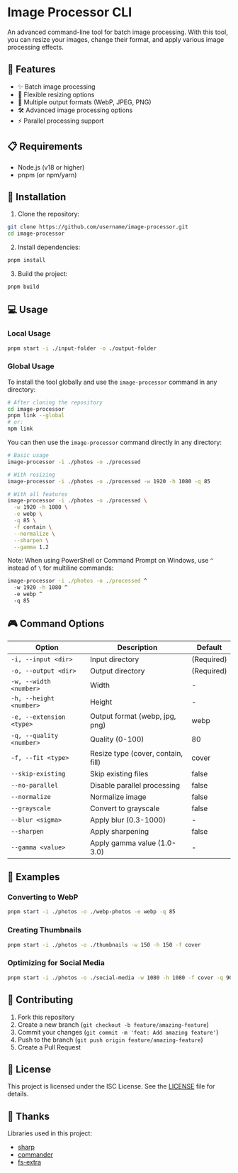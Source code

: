 # Image Processor CLI

An advanced command-line tool for batch image processing. With this tool, you can resize your images, change their format, and apply various image processing effects.

## 🚀 Features

- ✨ Batch image processing
- 📐 Flexible resizing options
- 🎨 Multiple output formats (WebP, JPEG, PNG)
- 🛠️ Advanced image processing options
- ⚡ Parallel processing support

## 📋 Requirements

- Node.js (v18 or higher)
- pnpm (or npm/yarn)

## 🔧 Installation

1. Clone the repository:

```bash
git clone https://github.com/username/image-processor.git
cd image-processor
```

2. Install dependencies:

```bash
pnpm install
```

3. Build the project:

```bash
pnpm build
```

## 💻 Usage

### Local Usage

```bash
pnpm start -i ./input-folder -o ./output-folder
```

### Global Usage

To install the tool globally and use the `image-processor` command in any directory:

```bash
# After cloning the repository
cd image-processor
pnpm link --global
# or:
npm link
```

You can then use the `image-processor` command directly in any directory:

```bash
# Basic usage
image-processor -i ./photos -o ./processed

# With resizing
image-processor -i ./photos -o ./processed -w 1920 -h 1080 -q 85

# With all features
image-processor -i ./photos -o ./processed \
  -w 1920 -h 1080 \
  -e webp \
  -q 85 \
  -f contain \
  --normalize \
  --sharpen \
  --gamma 1.2
```

Note: When using PowerShell or Command Prompt on Windows, use `^` instead of `\` for multiline commands:

```cmd
image-processor -i ./photos -o ./processed ^
  -w 1920 -h 1080 ^
  -e webp ^
  -q 85
```

## 🎮 Command Options

| Option                   | Description                        | Default    |
| ------------------------ | ---------------------------------- | ---------- |
| `-i, --input <dir>`      | Input directory                    | (Required) |
| `-o, --output <dir>`     | Output directory                   | (Required) |
| `-w, --width <number>`   | Width                              | -          |
| `-h, --height <number>`  | Height                             | -          |
| `-e, --extension <type>` | Output format (webp, jpg, png)     | webp       |
| `-q, --quality <number>` | Quality (0-100)                    | 80         |
| `-f, --fit <type>`       | Resize type (cover, contain, fill) | cover      |
| `--skip-existing`        | Skip existing files                | false      |
| `--no-parallel`          | Disable parallel processing        | false      |
| `--normalize`            | Normalize image                    | false      |
| `--grayscale`            | Convert to grayscale               | false      |
| `--blur <sigma>`         | Apply blur (0.3-1000)              | -          |
| `--sharpen`              | Apply sharpening                   | false      |
| `--gamma <value>`        | Apply gamma value (1.0-3.0)        | -          |

## 📝 Examples

### Converting to WebP

```bash
pnpm start -i ./photos -o ./webp-photos -e webp -q 85
```

### Creating Thumbnails

```bash
pnpm start -i ./photos -o ./thumbnails -w 150 -h 150 -f cover
```

### Optimizing for Social Media

```bash
pnpm start -i ./photos -o ./social-media -w 1080 -h 1080 -f cover -q 90 --sharpen
```

## 🤝 Contributing

1. Fork this repository
2. Create a new branch (`git checkout -b feature/amazing-feature`)
3. Commit your changes (`git commit -m 'feat: Add amazing feature'`)
4. Push to the branch (`git push origin feature/amazing-feature`)
5. Create a Pull Request

## 📄 License

This project is licensed under the ISC License. See the [LICENSE](LICENSE) file for details.

## 🙏 Thanks

Libraries used in this project:

- [sharp](https://sharp.pixelplumbing.com/)
- [commander](https://github.com/tj/commander.js)
- [fs-extra](https://github.com/jprichardson/node-fs-extra)
